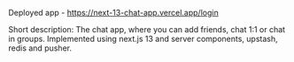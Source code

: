 Deployed app - https://next-13-chat-app.vercel.app/login

Short description:
The chat app, where you can add friends, chat 1:1 or chat in groups. Implemented using next.js 13 and server components, upstash, redis and pusher.
